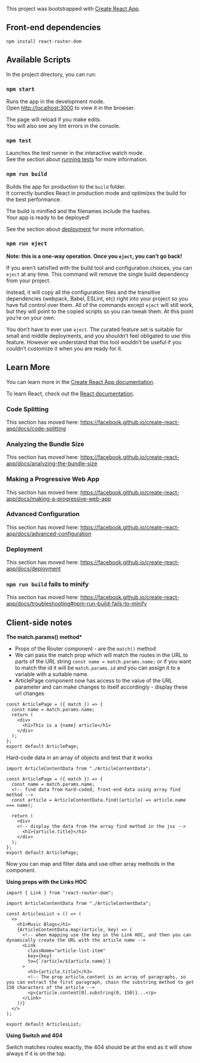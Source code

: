 This project was bootstrapped with [Create React App](https://github.com/facebook/create-react-app).

## Front-end dependencies

`npm install react-router-dom`

## Available Scripts

In the project directory, you can run:

### `npm start`

Runs the app in the development mode.<br />
Open [http://localhost:3000](http://localhost:3000) to view it in the browser.

The page will reload if you make edits.<br />
You will also see any lint errors in the console.

### `npm test`

Launches the test runner in the interactive watch mode.<br />
See the section about [running tests](https://facebook.github.io/create-react-app/docs/running-tests) for more information.

### `npm run build`

Builds the app for production to the `build` folder.<br />
It correctly bundles React in production mode and optimizes the build for the best performance.

The build is minified and the filenames include the hashes.<br />
Your app is ready to be deployed!

See the section about [deployment](https://facebook.github.io/create-react-app/docs/deployment) for more information.

### `npm run eject`

**Note: this is a one-way operation. Once you `eject`, you can’t go back!**

If you aren’t satisfied with the build tool and configuration choices, you can `eject` at any time. This command will remove the single build dependency from your project.

Instead, it will copy all the configuration files and the transitive dependencies (webpack, Babel, ESLint, etc) right into your project so you have full control over them. All of the commands except `eject` will still work, but they will point to the copied scripts so you can tweak them. At this point you’re on your own.

You don’t have to ever use `eject`. The curated feature set is suitable for small and middle deployments, and you shouldn’t feel obligated to use this feature. However we understand that this tool wouldn’t be useful if you couldn’t customize it when you are ready for it.

## Learn More

You can learn more in the [Create React App documentation](https://facebook.github.io/create-react-app/docs/getting-started).

To learn React, check out the [React documentation](https://reactjs.org/).

### Code Splitting

This section has moved here: https://facebook.github.io/create-react-app/docs/code-splitting

### Analyzing the Bundle Size

This section has moved here: https://facebook.github.io/create-react-app/docs/analyzing-the-bundle-size

### Making a Progressive Web App

This section has moved here: https://facebook.github.io/create-react-app/docs/making-a-progressive-web-app

### Advanced Configuration

This section has moved here: https://facebook.github.io/create-react-app/docs/advanced-configuration

### Deployment

This section has moved here: https://facebook.github.io/create-react-app/docs/deployment

### `npm run build` fails to minify

This section has moved here: https://facebook.github.io/create-react-app/docs/troubleshooting#npm-run-build-fails-to-minify

## Client-side notes

**The match.params() method\***

- Props of the Router component - are the `match()` method
- We can pass the match prop which will match the routes in the URL to parts of the URL string
  `const name = match.params.name;` or if you want to match the id it will be `match.params.id` and you can assign it to a variable with a suitable name.
- ArticlePage component now has access to the value of the URL parameter and can make changes to itself accordingly - display these url changes

```
const ArticlePage = ({ match }) => {
  const name = match.params.name;
  return (
    <div>
      <h1>This is a {name} article</h1>
    </div>
  );
};
export default ArticlePage;
```

Hard-code data in an array of objects and test that it works

```
import ArticleContentData from "./ArticleContentData";

const ArticlePage = ({ match }) => {
  const name = match.params.name;
  <!-- find data from hard-coded, front-end data using array find method -->
  const article = ArticleContentData.find((article) => article.name === name);

  return (
    <div>
    <!-- display the data from the array find method in the jsx -->
      <h1>{article.title}</h1>
    </div>
  );
};
export default ArticlePage;

```

Now you can map and filter data and use other array methods in the component.

**Using props with the Links HOC**

```
import { Link } from "react-router-dom";

import ArticleContentData from "./ArticleContentData";

const ArticlesList = () => (
  <>
    <h1>Music Blogs</h1>
    {ArticleContentData.map((article, key) => (
      <!-- when mapping use the key in the Link HOC, and then you can dynamically create the URL with the article name -->
      <Link
        className="article-list-item"
        key={key}
        to={`/article/${article.name}`}
      >
        <h3>{article.title}</h3>
        <!-- The prop article.content is an array of paragraphs, so you can extract the first paragraph, chain the substring method to get 150 characters of the article -->
        <p>{article.content[0].substring(0, 150)}...</p>
      </Link>
    ))}
  </>
);

export default ArticlesList;
```

**Using Switch and 404**

Switch matches routes exactly, the 404 should be at the end as it will show always if it is on the top.
